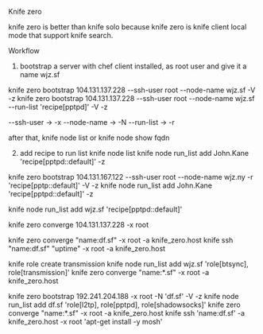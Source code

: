 Knife zero


knife zero is better than knife solo because knife zero is knife client local mode that support knife search.


Workflow

1. bootstrap a server with chef client installed, as root user and give it a name wjz.sf

knife zero bootstrap 104.131.137.228 --ssh-user root --node-name wjz.sf  -V -z
knife zero bootstrap 104.131.137.228 --ssh-user root --node-name wjz.sf  --run-list 'recipe[pptpd]' -V -z

--ssh-user  -> -x
--node-name -> -N
--run-list -> -r

after that,  knife node list or knife node show fqdn


2. add recipe to run list
knife node list
knife node run_list add John.Kane 'recipe[pptpd::default]' -z



knife zero bootstrap 104.131.167.122 --ssh-user root --node-name wjz.ny -r 'recipe[pptp::default]' -V -z
knife node run_list add John.Kane 'recipe[pptpd::default]' -z

knife node run_list add wjz.sf 'recipe[pptpd::default]'

knife zero converge 104.131.137.228 -x root

knife zero converge "name:df.sf" -x root -a knife_zero.host
knife ssh "name:df.sf" "uptime" -x root -a knife_zero.host

knife role create transmission
knife node run_list add wjz.sf 'role[btsync], role[transmission]'
knife zero converge "name:*.sf" -x root -a knife_zero.host

knife zero bootstrap 192.241.204.188 -x root -N 'df.sf' -V -z
knife node run_list add df.sf 'role[l2tp], role[pptpd], role[shadowsocks]'
knife zero converge "name:*.sf" -x root -a knife_zero.host
knife ssh 'name:df.sf' -a knife_zero.host -x root 'apt-get install -y mosh'
